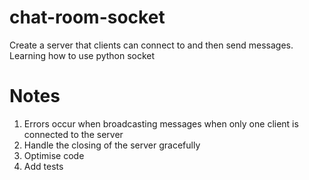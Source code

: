 # chat-room-socket
Create a server that clients can connect to and then send messages. Learning how to use python socket

# Notes

1) Errors occur when broadcasting messages when only one client is connected to the server
2) Handle the closing of the server gracefully
3) Optimise code
4) Add tests 